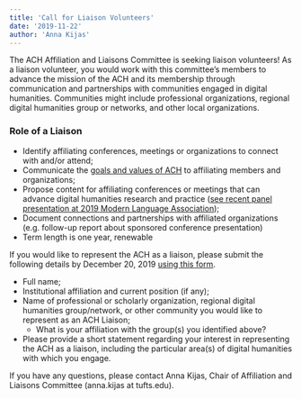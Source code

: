 ```yaml
---
title: 'Call for Liaison Volunteers'
date: '2019-11-22'
author: 'Anna Kijas'
---
```

The ACH Affiliation and Liaisons Committee is seeking liaison volunteers! As a liaison volunteer, you would work with this committee’s members to advance the mission of the ACH and its membership through communication and partnerships with communities engaged in digital humanities. Communities might include professional organizations, regional digital humanities group or networks, and other local organizations.

### Role of a Liaison

- Identify affiliating conferences, meetings or organizations to connect with and/or attend;
- Communicate the [goals and values of ACH](http://ach.org/about-ach/) to affiliating members and organizations;
- Propose content for affiliating conferences or meetings that can advance digital humanities research and practice ([see recent panel presentation at 2019 Modern Language Association](http://ach.org/blog/2018/12/28/ach-mla-transacting-dh-roles-rights-and-responsibilities-of-collaboration/));
- Document connections and partnerships with affiliated organizations (e.g. follow-up report about sponsored conference presentation)
- Term length is one year, renewable

If you would like to represent the ACH as a liaison, please submit the following details by December 20, 2019 [using this form](https://forms.gle/gy39U2beJxN9jb4S7).

- Full name;
- Institutional affiliation and current position (if any);
- Name of professional or scholarly organization, regional digital humanities group/network, or other community you would like to represent as an ACH Liaison;
  - What is your affiliation with the group(s) you identified above?
- Please provide a short statement regarding your interest in representing the ACH as a liaison, including the particular area(s) of digital humanities with which you engage.

If you have any questions, please contact Anna Kijas, Chair of Affiliation and Liaisons Committee (anna.kijas at tufts.edu).